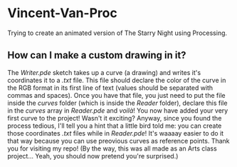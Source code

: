 # Vincent-Van-Proc
Trying to create an animated version of The Starry Night using Processing.

## How can I make a custom drawing in it?
The *Writer.pde* sketch takes up a curve (a drawing) and writes it's coordinates it to a *.txt* file. This file should declare the color of the curve in the RGB format in its first line of text (values should be separated with commas and spaces). Once you have that file, you just need to put the file inside the *curves* folder (which is inside the *Reader* folder), declare this file in the *curves* array in *Reader.pde* and *voilà*! You now have added your very first curve to the project! Wasn't it exciting? Anyway, since you found the process tedious, I'll tell you a hint that a little bird told me: you can create those coordinates *.txt* files while in *Reader.pde*! It's waaaay easier to do it that way because you can use preovious curves as reference points. Thank you for visiting my repo! (By the way, this was all made as an Arts class project... Yeah, you should now pretend you're surprised.)  
